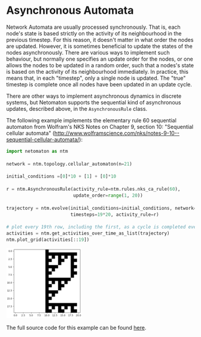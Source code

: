 # Asynchronous Automata

Network Automata are usually processed synchronously. That is, each node's
state is based strictly on the activity of its neighbourhood in the previous
timestep. For this reason, it doesn't matter in what order the nodes are
updated. However, it is sometimes beneficial to update the states of the
nodes asynchronously. There are various ways to implement such behaviour,
but normally one specifies an update order for the nodes, or one allows the
nodes to be updated in a random order, such that a nodes's state is based
on the activity of its neighbourhood immediately. In practice, this means
that, in each "timestep", only a single node is updated. The "true" timestep
is complete once all nodes have been updated in an update cycle.

There are other ways to implement asynchronous dynamics in discrete
systems, but Netomaton supports the sequential kind of asynchronous updates,
described above, in the `AsynchronousRule` class.

The following example implements the elementary rule 60 sequential
automaton from Wolfram's NKS Notes on Chapter 9, section 10:
"Sequential cellular automata" (http://www.wolframscience.com/nks/notes-9-10--sequential-cellular-automata/):

```python
import netomaton as ntm

network = ntm.topology.cellular_automaton(n=21)

initial_conditions =[0]*10 + [1] + [0]*10

r = ntm.AsynchronousRule(activity_rule=ntm.rules.nks_ca_rule(60),
                         update_order=range(1, 20))

trajectory = ntm.evolve(initial_conditions=initial_conditions, network=network,
                        timesteps=19*20, activity_rule=r)

# plot every 19th row, including the first, as a cycle is completed every 19 rows
activities = ntm.get_activities_over_time_as_list(trajectory)
ntm.plot_grid(activities[::19])
```

<img src="../../resources/rule60async.png" width="40%"/>

The full source code for this example can be found [here](asynchronous_automata_demo.py).
